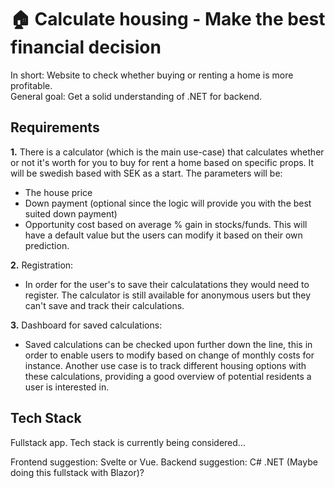 # 🏠 Calculate housing - Make the best financial decision
In short: Website to check whether buying or renting a home is more profitable.
<br />
General goal: Get a solid understanding of .NET for backend.

## Requirements
<b>1.</b> There is a calculator (which is the main use-case) that calculates whether or not it's worth for you to buy for rent a home based on specific props. It will be swedish based with SEK as a start. The parameters will be:
<ul>
  <li>
    The house price
  </li>
  <li> 
    Down payment (optional since the logic will provide you with the best suited down payment)
  </li>
  <li>
    Opportunity cost based on average % gain in stocks/funds. This will have a default value but the users can modify it based on their own prediction. 
  </li>
</ul>

<b>2.</b> Registration:
<ul>
  <li>
    In order for the user's to save their calculatations they would need to register. The calculator is still available for anonymous users but they can't save and track their calculations.
  </li>
</ul>

<b>3.</b> Dashboard for saved calculations:
<ul>
  <li>
    Saved calculations can be checked upon further down the line, this in order to enable users to modify based on change of monthly costs for instance. Another use case is to track different housing options with these calculations, providing a good overview of potential residents a user is interested in.
  </li>
</ul>

## Tech Stack
Fullstack app. Tech stack is currently being considered...

Frontend suggestion: Svelte or Vue.
Backend suggestion: C# .NET (Maybe doing this fullstack with Blazor)?
